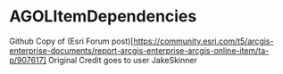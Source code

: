 # AGOLItemDependencies

Github Copy of (Esri Forum post)[https://community.esri.com/t5/arcgis-enterprise-documents/report-arcgis-enterprise-arcgis-online-item/ta-p/907617]
Original Credit goes to user JakeSkinner
